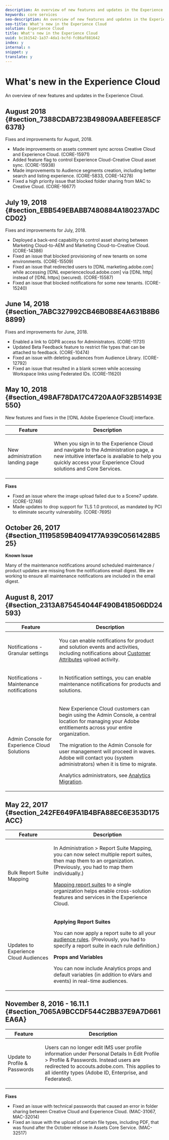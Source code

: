 ```yaml
---
description: An overview of new features and updates in the Experience Cloud.
keywords: core services
seo-description: An overview of new features and updates in the Experience Cloud.
seo-title: What's new in the Experience Cloud
solution: Experience Cloud
title: What's new in the Experience Cloud
uuid: bc1b1542-1a37-4da1-bcfd-fc86af881642
index: y
internal: n
snippet: y
translate: y
---
```


# What's new in the Experience Cloud

An overview of new features and updates in the Experience Cloud.


<!-- <p>Nate's Links: </p> 
<p> Here are links to the new CI decks: </p> 
<p> Retail: <a href="https://files.acrobat.com/a/preview/e00cf164-75ba-4467-abe5-a58a0bcc198c" format="https" scope="external"> https://files.acrobat.com/a/preview/e00cf164-75ba-4467-abe5-a58a0bcc198c</a> </p> 
<p> Finserve: <a href="https://files.acrobat.com/a/preview/bbb1fdb5-999e-41b4-b697-98f3abbb24b9" format="https" scope="external"> https://files.acrobat.com/a/preview/bbb1fdb5-999e-41b4-b697-98f3abbb24b9</a> </p> 
<p> B2B/Tech: <a href="https://files.acrobat.com/a/preview/3f18a517-a672-46a0-92f0-83f30572dfa7" format="https" scope="external"> https://files.acrobat.com/a/preview/3f18a517-a672-46a0-92f0-83f30572dfa7</a> </p> 
<p> Travel & Hospitality: <a href="https://files.acrobat.com/a/preview/dfacc9db-f2f6-40ae-8895-ecf8de947f60" format="https" scope="external"> https://files.acrobat.com/a/preview/dfacc9db-f2f6-40ae-8895-ecf8de947f60</a> </p> -->

## August 2018 {#section_7388CDAB723B49809AABEFEE85CF6378}

Fixes and improvements for August, 2018. 

* Made improvements on assets comment sync across Creative Cloud and Experience Cloud. (CORE-15971)
* Added feature flag to control Experience Cloud-Creative Cloud asset sync. (CORE-15938)
* Made improvements to Audience segments creation, including better search and listing experience. (CORE-5833, CORE-14278)
* Fixed a high priority issue that blocked folder sharing from MAC to Creative Cloud. (CORE-16677)



## July 19, 2018 {#section_EBB549EBABB7480884A180237ADCCD02}

Fixes and improvements for July, 2018. 

* Deployed a back-end capability to control asset sharing between Marketing Cloud-to-AEM and Marketing Cloud-to-Creative Cloud. (CORE-14386)
* Fixed an issue that blocked provisioning of new tenants on some environments. (CORE-15509)
* Fixed an issue that redirected users to [!DNL marketing.adobe.com] while accessing [!DNL experiencecloud.adobe.com] via [!DNL http] instead of [!DNL https] (secured). (CORE-15587)
* Fixed an issue that blocked notifications for some new tenants. (CORE-15240)



## June 14, 2018 {#section_7ABC327992CB46B0B8E4A631B8B68899}

Fixes and improvements for June, 2018. 


* Enabled a link to GDPR access for Administrators. (CORE-11731)
* Updated Beta Feedback feature to restrict file types that can be attached to feedback. (CORE-10474)
* Fixed an issue with deleting audiences from Audience Library. (CORE-12792)
* Fixed an issue that resulted in a blank screen while accessing Workspace links using Federated IDs. (CORE-11620)




## May 10, 2018 {#section_498AF78DA17C4720AA0F32B51493E550}

New features and fixes in the [!DNL Adobe Experience Cloud] interface. 

<table id="table_FC7B5C6C59BD45238220D606D7BFC0A1"> 
 <thead> 
  <tr> 
   <th colname="col1" class="entry"> Feature </th> 
   <th colname="col2" class="entry"> Description </th> 
  </tr>
 </thead>
 <tbody> 
  <tr> 
   <td colname="col1"> <p>New administration landing page </p> </td> 
   <td colname="col2"> <p>When you sign in to the Experience Cloud and navigate to the Administration page, a new intuitive interface is available to help you quickly access your Experience Cloud solutions and Core Services. </p> </td> 
  </tr> 
 </tbody> 
</table>

**Fixes** 

* Fixed an issue where the image upload failed due to a Scene7 update. (CORE-12746)
* Made updates to drop support for TLS 1.0 protocol, as mandated by PCI to eliminate security vulnerability. (CORE-7695)



## October 26, 2017 {#section_11195859B4094177A939C0561428B525}

**Known Issue** 

Many of the maintenance notifications around scheduled maintenance / product updates are missing from the notifications email digest. We are working to ensure all maintenance notifications are included in the email digest. 

## August 8, 2017 {#section_2313A875454044F490B418506DD24593}


<table id="table_948CCE041DCC4F8E852999473E9AE82C"> 
 <thead> 
  <tr> 
   <th colname="col1" class="entry"> Feature </th> 
   <th colname="col2" class="entry"> Description </th> 
  </tr> 
 </thead>
 <tbody> 
  <tr> 
   <td colname="col1"> <p>Notifications - Granular settings </p> </td> 
   <td colname="col2"> <p>You can enable notifications for product and solution events and activities, including notifications about <a href="../attributes/attributes.md#concept_ACFEE7C8B8E94875BA0825CDF4913AF1" format="dita" scope="local"> Customer Attributes</a> upload activity. 
     <!--(MMR-743)--> </p> </td> 
  </tr> 
  <tr> 
   <td colname="col1"> <p>Notifications - Maintenance notifications </p> </td> 
   <td colname="col2"> <p>In Notification settings, you can enable maintenance notifications for products and solutions. </p> </td> 
  </tr> 
  <tr> 
   <td colname="col1"> <p>Admin Console for Experience Cloud Solutions </p> </td> 
   <td colname="col2"> <p>New Experience Cloud customers can begin using the Admin Console, a central location for managing your Adobe entitlements across your entire organization. </p> <p>The migration to the Admin Console for user management will proceed in waves. Adobe will contact you (system administrators) when it is time to migrate. </p> <p>Analytics administrators, see <a href="https://marketing.adobe.com/resources/help/en_US/experience-cloud/admin-console/analytics-migration/" format="https" scope="external"> Analytics Migration</a>. </p> </td> 
  </tr> 
 </tbody> 
</table>


## May 22, 2017 {#section_242FE649FA1B4BFA88EC6E353D175ACC}


<table id="table_4E4B34EEE3D94D78BA1A1FBC62950559"> 
 <thead> 
  <tr> 
   <th colname="col1" class="entry"> Feature </th> 
   <th colname="col2" class="entry"> Description </th> 
  </tr> 
 </thead>
 <tbody> 
  <tr> 
   <td colname="col1"> <p>Bulk Report Suite Mapping </p> </td> 
   <td colname="col2"> <p>In <span class="uicontrol"> Administration</span> &gt; <span class="uicontrol"> Report Suite Mapping</span>, you can now select multiple report suites, then map them to an organization. (Previously, you had to map them individually.) </p> <p> <a href="../core_services/core_services.md#concept_apg_zq2_rw" format="dita" scope="local"> Mapping report suites</a> to a single organization helps enable cross-solution features and services in the Experience Cloud. </p> </td> 
  </tr> 
  <tr> 
   <td colname="col1"> <p>Updates to Experience Cloud Audiences </p> </td> 
   <td colname="col2"> <p> <b>Applying Report Suites</b> </p> <p>You can now apply a report suite to all your <a href="https://marketing.adobe.com/resources/help/en_US/mcloud/t_audience_create.html" format="html" scope="external"> audience rules</a>. (Previously, you had to specify a report suite in each rule definition.) </p> <p> <b>Props and Variables</b> </p> <p>You can now include Analytics props and default variables (in addition to eVars and events) in real-time audiences. </p> </td> 
  </tr> 
 </tbody> 
</table>


## November 8, 2016 - 16.11.1 {#section_7065A9BCCDF544C2BB37E9A7D661EA6A}


<table id="table_E9C662271DD94D84818FA962CADFC822"> 
 <thead> 
  <tr> 
   <th colname="col1" class="entry"> Feature </th> 
   <th colname="col2" class="entry"> Description </th> 
  </tr> 
 </thead>
 <tbody> 
  <tr> 
   <td colname="col1"> <p>Update to Profile &amp; Passwords </p> </td> 
   <td colname="col2"> <p>Users can no longer edit IMS user profile information under <span class="wintitle"> Personal Details</span> In <span class="uicontrol"> Edit Profile</span> &gt; <span class="uicontrol"> Profile &amp; Passwords</span>. Instead users are redirected to <span class="codeph"> accouts.adobe.com</span>. This applies to all identity types (Adobe ID, Enterprise, and Federated). 
     <!--<xref href="https://jira.corp.adobe.com/browse/MAC-30214" format="https" scope="external">https://jira.corp.adobe.com/browse/MAC-30214</xref>--> </p> </td> 
  </tr> 
 </tbody> 
</table>

**Fixes** 

* Fixed an issue with technical passwords that caused an error in folder sharing between Creative Cloud and Experience Cloud. (MAC-31067, MAC-32014)
* Fixed an issue with the upload of certain file types, including PDF, that was found after the October release in Assets Core Service. (MAC-32517)


